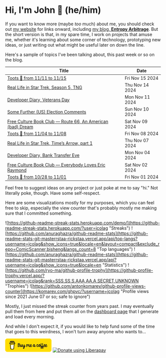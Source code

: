 # Hi, I'm John 👋 (he/him)

If you want to know more (maybe *too* much) about me, you should check out [my website](https://john.colagioia.net/) for links onward, including [my blog, **Entropy Arbitrage**](https://john.colagioia.net/blog).  But the short version is that, in my spare time, I work on projects that amuse me, whether it's learning about some corner of technology, prototyping new ideas, or just writing out what might be useful later on down the line.

Here's a sample of topics I've been talking about, this past week or so on the blog.

|Title|Date|
|-----|-------|
|[Toots 🦣 from 11/11 to 11/15](https://john.colagioia.net/blog/2024/11/15/week.html)|Fri Nov 15 2024|
|[Real Life in Star Trek, Season 5, TNG](https://john.colagioia.net/blog/2024/11/14/ng-season-5.html)|Thu Nov 14 2024|
|[Developer Diary, Veterans Day](https://john.colagioia.net/blog/2024/11/11/veterans.html)|Mon Nov 11 2024|
|[Some Further (US) Election Comments](https://john.colagioia.net/blog/2024/11/10/election.html)|Sun Nov 10 2024|
|[Free Culture Book Club — Route 66, An American (bad) Dream](https://john.colagioia.net/blog/2024/11/09/route-66.html)|Sat Nov 09 2024|
|[Toots 🦣 from 11/04 to 11/08](https://john.colagioia.net/blog/2024/11/08/week.html)|Fri Nov 08 2024|
|[Real Life in Star Trek, Time’s Arrow, part 1](https://john.colagioia.net/blog/2024/11/07/time-s-arrow-1.html)|Thu Nov 07 2024|
|[Developer Diary, Bank Transfer Eve](https://john.colagioia.net/blog/2024/11/04/bank.html)|Mon Nov 04 2024|
|[Free Culture Book Club — Everybody Loves Eric Raymond](https://john.colagioia.net/blog/2024/11/02/eler.html)|Sat Nov 02 2024|
|[Toots 🦣 from 10/28 to 11/01](https://john.colagioia.net/blog/2024/11/01/week.html)|Fri Nov 01 2024|

Feel free to suggest ideas on any project or just poke at me to say "hi." Not literally poke, though. Have some self-respect.

Here are some visualizations mostly for my purposes, which you can feel free to skip, especially the view counter that's probably mostly me making sure that I committed something.

![https://github-readme-streak-stats.herokuapp.com/demo/](https://github-readme-streak-stats.herokuapp.com/?user=jcolag "Streaks")
![https://github.com/anuraghazra/github-readme-stats](https://github-readme-stats-git-masterrstaa-rickstaa.vercel.app/api/top-langs?username=jcolag&show_icons=true&locale=en&layout=compact&exclude_repo=ComicScanner,bisheng&langs_count=8 "Top languages")
![https://github.com/anuraghazra/github-readme-stats](https://github-readme-stats-git-masterrstaa-rickstaa.vercel.app/api?username=jcolag&show_icons=true&locale=en "Statistics")
![https://github.com/ryo-ma/github-profile-trophy](https://github-profile-trophy.vercel.app/?username=jcolag&rank=SSS,SS,S,AAA,AA,A,SECRET,UNKNOWN "Trophies")
![https://github.com/antonkomarev/github-profile-views-counter](https://komarev.com/ghpvc/?username=jcolag "Profile views since 2021 June 07 or so; safe to ignore")

Mostly, I just missed the streak counter from years past.  I may eventually pull them from here and put them all on the [dashboard page](https://github.com/jcolag/dash) that I generate and load every morning.

And while I don't expect it, if you would like to help fund some of the time that goes to this weirdness, I won't turn away anyone who wants to...

[<img src="images/default-yellow.png" alt="Buy Me a Coffee" width="150px"/>](https://www.buymeacoffee.com/jcolag)
<a href="https://liberapay.com/jcolag/donate"><img alt="Donate using Liberapay" src="https://liberapay.com/assets/widgets/donate.svg"></a>
